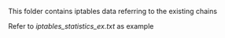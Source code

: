 This folder contains iptables data referring to the existing chains

Refer to *iptables_statistics_ex.txt* as example